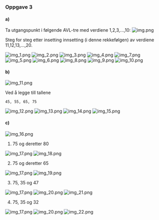 ### Oppgave 3
#### a)
Ta utgangspunkt i følgende AVL-tre med verdiene 1,2,3,...,10:
![img.png](img.png)

Steg for steg etter insetting innsetting (i denne rekkefølgen) av verdiene 11,12,13,...,20. 

![img_1.png](img_1.png)
![img_2.png](img_2.png)
![img_3.png](img_3.png)
![img_4.png](img_4.png)
![img_7.png](img_7.png)
![img_5.png](img_5.png)
![img_6.png](img_6.png)
![img_8.png](img_8.png)
![img_9.png](img_9.png)
![img_10.png](img_10.png)

#### b)
![img_11.png](img_11.png)

Ved å legge till tallene

    45, 55, 65, 75 

![img_12.png](img_12.png)
![img_13.png](img_13.png)
![img_14.png](img_14.png)
![img_15.png](img_15.png)


#### c)

![img_16.png](img_16.png)

1. 75 og deretter 80

![img_17.png](img_17.png)
![img_18.png](img_18.png)

2. 75 og deretter 65

![img_17.png](img_17.png)
![img_19.png](img_19.png)

3. 75, 35 og 47 

![img_17.png](img_17.png)
![img_20.png](img_20.png)
![img_21.png](img_21.png)

4. 75, 35 og 32

![img_17.png](img_17.png)
![img_20.png](img_20.png)
![img_22.png](img_22.png)